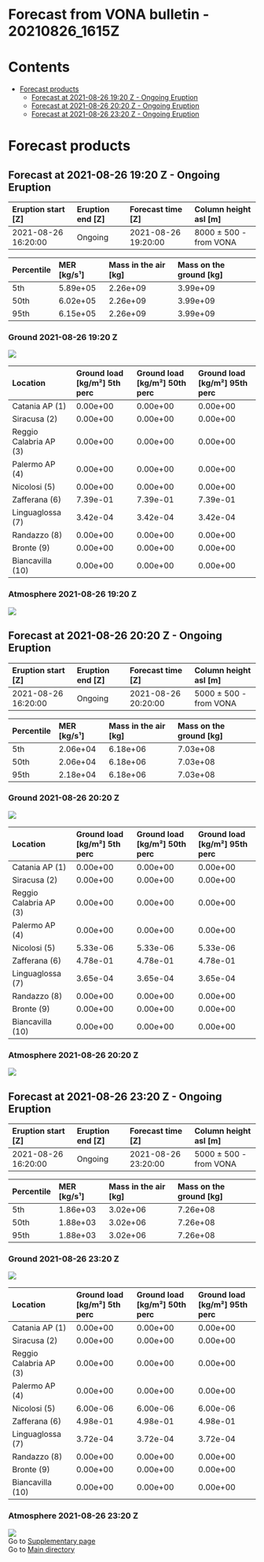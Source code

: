 
Forecast from VONA bulletin - 20210826_1615Z
============================================

Contents
========

* [Forecast products](#forecast-products)
	* [Forecast at 2021-08-26 19:20 Z - Ongoing Eruption](#forecast-at-2021-08-26-1920-z---ongoing-eruption)
	* [Forecast at 2021-08-26 20:20 Z - Ongoing Eruption](#forecast-at-2021-08-26-2020-z---ongoing-eruption)
	* [Forecast at 2021-08-26 23:20 Z - Ongoing Eruption](#forecast-at-2021-08-26-2320-z---ongoing-eruption)

# Forecast products

## Forecast at 2021-08-26 19:20 Z - Ongoing Eruption
  

|Eruption start [Z]|Eruption end [Z]|Forecast time [Z]|Column height asl [m]|
| :--- | :--- | :--- | :--- |
|2021-08-26 16:20:00|Ongoing|2021-08-26 19:20:00|8000 ± 500 - from VONA|
  
  

|Percentile|MER [kg/s¹]|Mass in the air [kg]|Mass on the ground [kg]|
| :--- | :--- | :--- | :--- |
|5th|5.89e+05|2.26e+09|3.99e+09|
|50th|6.02e+05|2.26e+09|3.99e+09|
|95th|6.15e+05|2.26e+09|3.99e+09|
  

### Ground 2021-08-26 19:20 Z
  
![](./figures/probability_grd_2021_08_26_1920_scenario_1_1.png)  
  
  
  
  
  
  
  
  
  

|Location|Ground load [kg/m²] 5th perc|Ground load [kg/m²] 50th perc|Ground load [kg/m²] 95th perc|
| :--- | :--- | :--- | :--- |
|Catania AP (1)|0.00e+00|0.00e+00|0.00e+00|
|Siracusa (2)|0.00e+00|0.00e+00|0.00e+00|
|Reggio Calabria AP (3)|0.00e+00|0.00e+00|0.00e+00|
|Palermo AP (4)|0.00e+00|0.00e+00|0.00e+00|
|Nicolosi (5)|0.00e+00|0.00e+00|0.00e+00|
|Zafferana (6)|7.39e-01|7.39e-01|7.39e-01|
|Linguaglossa (7)|3.42e-04|3.42e-04|3.42e-04|
|Randazzo (8)|0.00e+00|0.00e+00|0.00e+00|
|Bronte (9)|0.00e+00|0.00e+00|0.00e+00|
|Biancavilla (10)|0.00e+00|0.00e+00|0.00e+00|
  

### Atmosphere 2021-08-26 19:20 Z
  
![](./figures/probability_air_2021_08_26_1920_scenario_1_conclev_1_1.png)
## Forecast at 2021-08-26 20:20 Z - Ongoing Eruption
  

|Eruption start [Z]|Eruption end [Z]|Forecast time [Z]|Column height asl [m]|
| :--- | :--- | :--- | :--- |
|2021-08-26 16:20:00|Ongoing|2021-08-26 20:20:00|5000 ± 500 - from VONA|
  
  

|Percentile|MER [kg/s¹]|Mass in the air [kg]|Mass on the ground [kg]|
| :--- | :--- | :--- | :--- |
|5th|2.06e+04|6.18e+06|7.03e+08|
|50th|2.06e+04|6.18e+06|7.03e+08|
|95th|2.18e+04|6.18e+06|7.03e+08|
  

### Ground 2021-08-26 20:20 Z
  
![](./figures/probability_grd_2021_08_26_2020_scenario_1_2.png)  
  
  
  
  
  
  
  
  
  

|Location|Ground load [kg/m²] 5th perc|Ground load [kg/m²] 50th perc|Ground load [kg/m²] 95th perc|
| :--- | :--- | :--- | :--- |
|Catania AP (1)|0.00e+00|0.00e+00|0.00e+00|
|Siracusa (2)|0.00e+00|0.00e+00|0.00e+00|
|Reggio Calabria AP (3)|0.00e+00|0.00e+00|0.00e+00|
|Palermo AP (4)|0.00e+00|0.00e+00|0.00e+00|
|Nicolosi (5)|5.33e-06|5.33e-06|5.33e-06|
|Zafferana (6)|4.78e-01|4.78e-01|4.78e-01|
|Linguaglossa (7)|3.65e-04|3.65e-04|3.65e-04|
|Randazzo (8)|0.00e+00|0.00e+00|0.00e+00|
|Bronte (9)|0.00e+00|0.00e+00|0.00e+00|
|Biancavilla (10)|0.00e+00|0.00e+00|0.00e+00|
  

### Atmosphere 2021-08-26 20:20 Z
  
![](./figures/probability_air_2021_08_26_2020_scenario_1_conclev_1_2.png)
## Forecast at 2021-08-26 23:20 Z - Ongoing Eruption
  

|Eruption start [Z]|Eruption end [Z]|Forecast time [Z]|Column height asl [m]|
| :--- | :--- | :--- | :--- |
|2021-08-26 16:20:00|Ongoing|2021-08-26 23:20:00|5000 ± 500 - from VONA|
  
  

|Percentile|MER [kg/s¹]|Mass in the air [kg]|Mass on the ground [kg]|
| :--- | :--- | :--- | :--- |
|5th|1.86e+03|3.02e+06|7.26e+08|
|50th|1.88e+03|3.02e+06|7.26e+08|
|95th|1.88e+03|3.02e+06|7.26e+08|
  

### Ground 2021-08-26 23:20 Z
  
![](./figures/probability_grd_2021_08_26_2320_scenario_1_3.png)  
  
  
  
  
  
  
  
  
  

|Location|Ground load [kg/m²] 5th perc|Ground load [kg/m²] 50th perc|Ground load [kg/m²] 95th perc|
| :--- | :--- | :--- | :--- |
|Catania AP (1)|0.00e+00|0.00e+00|0.00e+00|
|Siracusa (2)|0.00e+00|0.00e+00|0.00e+00|
|Reggio Calabria AP (3)|0.00e+00|0.00e+00|0.00e+00|
|Palermo AP (4)|0.00e+00|0.00e+00|0.00e+00|
|Nicolosi (5)|6.00e-06|6.00e-06|6.00e-06|
|Zafferana (6)|4.98e-01|4.98e-01|4.98e-01|
|Linguaglossa (7)|3.72e-04|3.72e-04|3.72e-04|
|Randazzo (8)|0.00e+00|0.00e+00|0.00e+00|
|Bronte (9)|0.00e+00|0.00e+00|0.00e+00|
|Biancavilla (10)|0.00e+00|0.00e+00|0.00e+00|
  

### Atmosphere 2021-08-26 23:20 Z
  
![](./figures/probability_air_2021_08_26_2320_scenario_1_conclev_1_3.png)  
Go to [Supplementary page](Supplementary_page.md)  
Go to [Main directory](https://github.com/federicapardini/Real_time_ash_forecast)